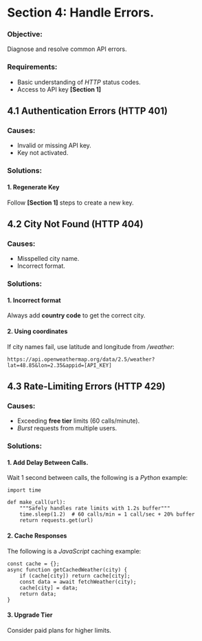 # Section 4: Handle Errors. 
### Objective: 
Diagnose and resolve common API errors.

### Requirements:  
* Basic understanding of *HTTP* status codes.  
* Access to API key **[Section 1]**

## 4.1 Authentication Errors (HTTP 401)
### Causes: 
* Invalid or missing API key.   
* Key not activated. 

### Solutions: 
#### 1. Regenerate Key
Follow **[Section 1]** steps to create a new key. 

## 4.2 City Not Found (HTTP 404)
### Causes: 
* Misspelled city name.
* Incorrect format.

### Solutions:  
#### 1. Incorrect format
Always add **country code** to get the correct city. 

#### 2. Using coordinates
If city names fail, use latitude and longitude from */weather*: 
```
https://api.openweathermap.org/data/2.5/weather?lat=48.85&lon=2.35&appid=[API_KEY]  
```
## 4.3 Rate-Limiting Errors (HTTP 429)
### Causes: 
* Exceeding **free tier** limits (60 calls/minute).
* *Burst* requests from multiple users. 

### Solutions: 
#### 1. Add **Delay** Between Calls.  
Wait 1 second between calls, the following is a *Python* example:
```
import time  

def make_call(url):  
    """Safely handles rate limits with 1.2s buffer"""  
    time.sleep(1.2)  # 60 calls/min = 1 call/sec + 20% buffer  
    return requests.get(url) 
```
#### 2. Cache Responses
The following is a *JavaScript* caching example:
```
const cache = {};  
async function getCachedWeather(city) {  
    if (cache[city]) return cache[city];  
    const data = await fetchWeather(city);  
    cache[city] = data;  
    return data;  
} 
```
#### 3. Upgrade Tier
Consider paid plans for higher limits.
